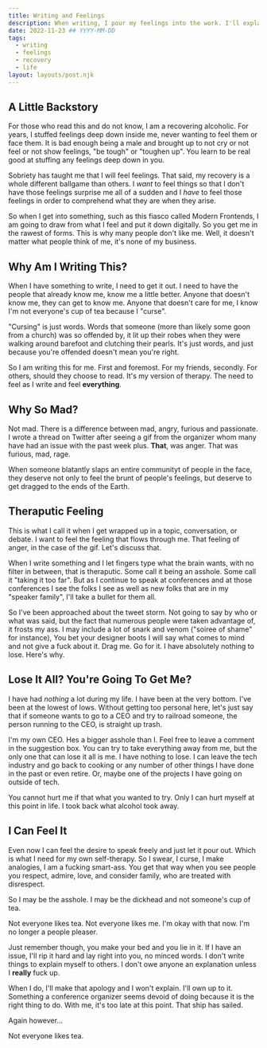 ```yaml
---
title: Writing and Feelings
description: When writing, I pour my feelings into the work. I'll explain.
date: 2022-11-23 ## YYYY-MM-DD
tags:
  - writing
  - feelings
  - recovery
  - life
layout: layouts/post.njk
---
```


## A Little Backstory

For those who read this and do not know, I am a recovering alcoholic. For years, I stuffed feelings deep down inside me, never wanting to feel them or face them. It is bad enough being a male and brought up to not cry or not feel or not show feelings, "be tough" or "toughen up". You learn to be real good at stuffing any feelings deep down in you.

Sobriety has taught me that I will feel feelings. That said, my recovery is a whole different ballgame than others. I _want_ to feel things so that I don't have those feelings surprise me all of a sudden and I _have_ to feel those feelings in order to comprehend what they are when they arise.

So when I get into something, such as this fiasco called Modern Frontends, I am going to draw from what I feel and put it down digitally. So you get me in the rawest of forms. This is why many people don't like me. Well, it doesn't matter what people think of me, it's none of my business.

## Why Am I Writing This?

When I have something to write, I need to get it out. I need to have the people that already know me, know me a little better. Anyone that doesn't know me, they can get to know me. Anyone that doesn't care for me, I know I'm not everyone's cup of tea because I "curse".

"Cursing" is just words. Words that someone (more than likely some goon from a church) was so offended by, it lit up their robes when they were walking around barefoot and clutching their pearls. It's just words, and just because you're offended doesn't mean you're right.

So I am writing this for me. First and foremost. For my friends, secondly. For others, should they choose to read. It's my version of therapy. The need to feel as I write and feel **everything**.

## Why So Mad?

Not mad. There is a difference between mad, angry, furious and passionate. I wrote a thread on Twitter after seeing a gif from the organizer whom many have had an issue with the past week plus. **That**, was anger. That was furious, mad, rage.

When someone blatantly slaps an entire communityt of people in the face, they deserve not only to feel the brunt of people's feelings, but deserve to get dragged to the ends of the Earth.

## Theraputic Feeling

This is what I call it when I get wrapped up in a topic, conversation, or debate. I want to feel the feeling that flows through me. That feeling of anger, in the case of the gif. Let's discuss that.

When I write something and I let fingers type what the brain wants, with no filter in between, that is theraputic. Some call it being an asshole. Some call it "taking it too far". But as I continue to speak at conferences and at those conferences I see the folks I see as well as new folks that are in my "speaker family", I'll take a bullet for them all.

So I've been approached about the tweet storm. Not going to say by who or what was said, but the fact that numerous people were taken advantage of, it frosts my ass. I may include a lot of snark and venom ("soiree of shame" for instance), You bet your designer boots I will say what comes to mind and not give a fuck about it. Drag me. Go for it. I have absolutely nothing to lose. Here's why.

## Lose It All? You're Going To Get Me?

I have had _nothing_ a lot during my life. I have been at the very bottom. I've been at the lowest of lows. Without getting too personal here, let's just say that if someone wants to go to a CEO and try to railroad someone, the person running to the CEO, is straight up trash.

I'm my own CEO. Hes a bigger asshole than I. Feel free to leave a comment in the suggestion box. You can try to take everything away from me, but the only one that can lose it all is me. I have nothing to lose. I can leave the tech industry and go back to cooking or any number of other things I have done in the past or even retire. Or, maybe one of the projects I have going on outside of tech.

You cannot hurt me if that what you wanted to try. Only I can hurt myself at this point in life. I took back what alcohol took away.

## I Can Feel It

Even now I can feel the desire to speak freely and just let it pour out. Which is what I need for my own self-therapy. So I swear, I curse, I make analogies, I am a fucking smart-ass. You get that way when you see people you respect, admire, love, and consider family, who are treated with disrespect.

So I may be the asshole. I may be the dickhead and not someone's cup of tea.

Not everyone likes tea. Not everyone likes me. I'm okay with that now. I'm no longer a people pleaser.

Just remember though, you make your bed and you lie in it. If I have an issue, I'll rip it hard and lay right into you, no minced words. I don't write things to explain myself to others. I don't owe anyone an explanation unless I **really** fuck up.

When I do, I'll make that apology and I won't explain. I'll own up to it. Something a conference organizer seems devoid of doing because it is the right thing to do. With me, it's too late at this point. That ship has sailed.

Again however...

Not everyone likes tea.
